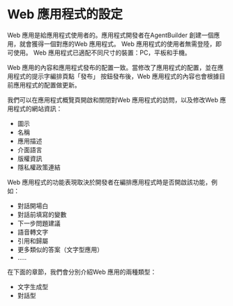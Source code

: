 # Web 應用程式的設定
Web 應用是給應用程式使用者的。應用程式開發者在AgentBuilder 創建一個應用，就會獲得一個對應的Web 應用程式。 Web 應用程式的使用者無需登陸，即可使用。 Web 應用程式已適配不同尺寸的裝置：PC，平板和手機。

Web 應用的內容和應用程式發布的配置一致。當修改了應用程式的配置，並在應用程式的提示字編排頁點「發布」 按鈕發布後，Web 應用程式的內容也會根據目前應用程式的配置做更新。

我們可以在應用程式概覽頁開啟和關閉對Web 應用程式的訪問，以及修改Web 應用程式的網站資訊：
- 圖示
- 名稱
- 應用描述
- 介面語言
- 版權資訊
- 隱私權政策連結

Web 應用程式的功能表現取決於開發者在編排應用程式時是否開啟該功能，例如：
- 對話開場白
- 對話前填寫的變數
- 下一步問題建議
- 語音轉文字
- 引用和歸屬
- 更多類似的答案（文字型應用）
- .....

在下面的章節，我們會分別介紹Web 應用的兩種類型：
- 文字生成型
- 對話型